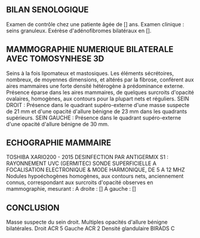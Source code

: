 ## BILAN SENOLOGIQUE
Examen de contrôle chez une patiente âgée de [] ans.
Examen clinique : seins granuleux.
Exérèse d'adénofibromes bilatéraux en [].

## MAMMOGRAPHIE NUMERIQUE BILATERALE AVEC TOMOSYNHESE 3D
Seins à la fois lipomateux et mastosiques.
Les éléments sécrétoires, nombreux, de moyennes dimensions, et altérés par la fibrose, confèrent aux aires mammaires une forte densité hétérogène à prédominance externe.
Présence éparse dans les aires mammaires, de quelques surcroits d'opacité ovalaires, homogènes, aux contours pour la plupart nets et réguliers.
SEIN DROIT :
Présence dans le quadrant supéro-externe d'une masse suspecte de 21 mm et d'une opacité d'allure bénigne de 23 mm dans les quadrants supérieurs.
SEIN GAUCHE :
Présence dans le quadrant supéro-externe d'une opacité d'allure bénigne de 30 mm.

## ECHOGRAPHIE MAMMAIRE
TOSHIBA XARIO200 - 2015 DESINFECTION PAR ANTIGERMIX S1 : RAYONNEMENT UVC (GERMITEC)
SONDE SUPERFICIELLE A FOCALISATION ELECTRONIQUE & MODE HARMONIQUE, DE 5 A 12 MHZ
Nodules hypoéchogènes homogènes, aux contours nets, anciennement connus, correspondant aux surcroits d'opacité observes en mammographie, mesurant :
A droite :
[]
A gauche :
[]

## CONCLUSION
Masse suspecte du sein droit. Multiples opacités d'allure bénigne bilatérales.
Droit ACR 5 Gauche ACR 2
Densité glandulaire BIRADS C
